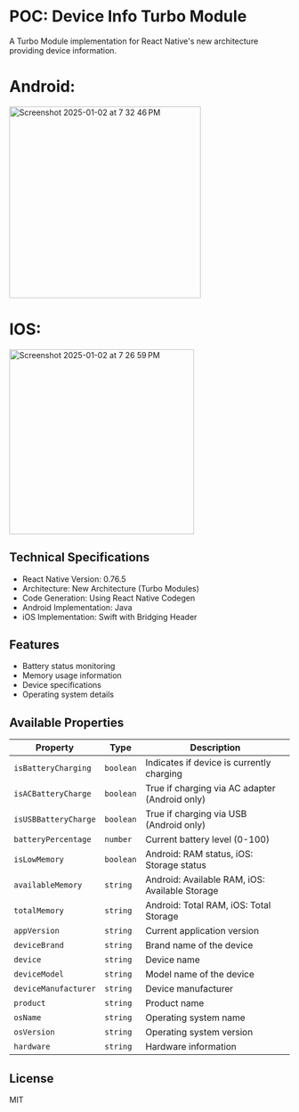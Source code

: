 # POC: Device Info Turbo Module
A Turbo Module implementation for React Native's new architecture providing device information.

# Android: 

<img width="344" alt="Screenshot 2025-01-02 at 7 32 46 PM" src="https://github.com/user-attachments/assets/d13cb894-d32d-4fb3-bbfc-965e7cec7550" />

# IOS: 

<img width="332" alt="Screenshot 2025-01-02 at 7 26 59 PM" src="https://github.com/user-attachments/assets/14ae0449-7953-491b-9365-06383b07baff" />

## Technical Specifications
- React Native Version: 0.76.5
- Architecture: New Architecture (Turbo Modules)
- Code Generation: Using React Native Codegen
- Android Implementation: Java
- iOS Implementation: Swift with Bridging Header

## Features
- Battery status monitoring
- Memory usage information
- Device specifications
- Operating system details

## Available Properties
| Property | Type | Description |
|----------|------|-------------|
| `isBatteryCharging` | `boolean` | Indicates if device is currently charging |
| `isACBatteryCharge` | `boolean` | True if charging via AC adapter (Android only) |
| `isUSBBatteryCharge` | `boolean` | True if charging via USB (Android only) |
| `batteryPercentage` | `number` | Current battery level (0-100) |
| `isLowMemory` | `boolean` | Android: RAM status, iOS: Storage status |
| `availableMemory` | `string` | Android: Available RAM, iOS: Available Storage |
| `totalMemory` | `string` | Android: Total RAM, iOS: Total Storage |
| `appVersion` | `string` | Current application version |
| `deviceBrand` | `string` | Brand name of the device |
| `device` | `string` | Device name |
| `deviceModel` | `string` | Model name of the device |
| `deviceManufacturer` | `string` | Device manufacturer |
| `product` | `string` | Product name |
| `osName` | `string` | Operating system name |
| `osVersion` | `string` | Operating system version |
| `hardware` | `string` | Hardware information |

## License
MIT
